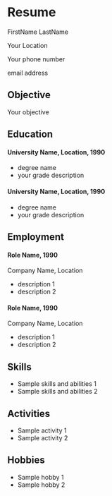 # Resume
FirstName LastName
Your Location
Your phone number
email address

## Objective
Your objective

## Education
#### University Name, Location, 1990
- degree name
- your grade description

#### University Name, Location, 1990
- degree name
- your grade description

## Employment
#### Role Name, 1990
Company Name, Location
-  description 1
-  description 2

#### Role Name, 1990
Company Name, Location
-  description 1
-  description 2

## Skills
-  Sample skills and abilities 1
-  Sample skills and abilities 2

## Activities
-  Sample activity 1
-  Sample activity 2

## Hobbies
-  Sample hobby 1
-  Sample hobby 2

